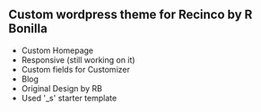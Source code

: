 Custom wordpress theme for Recinco by R Bonilla
-----------------------------------------------
* Custom Homepage
* Responsive (still working on it)
* Custom fields for Customizer
* Blog
* Original Design by RB
* Used '_s' starter template
